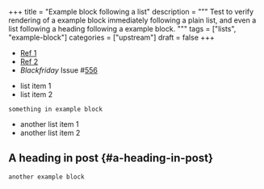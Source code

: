+++
title = "Example block following a list"
description = """
  Test to verify rendering of a example block immediately following a
  plain list, and even a list following a heading following a example
  block.
  """
tags = ["lists", "example-block"]
categories = ["upstream"]
draft = false
+++

-   [Ref 1](https://discourse.gohugo.io/t/rendering-code-blocks-properly-from-md-files/19126)
-   [Ref 2](https://discourse.gohugo.io/t/possible-regression-in-v0-55-5-regarding-lists-containing-code-blocks/18502/4?u=kaushalmodi)
-   _Blackfriday_ Issue #[556](https://github.com/russross/blackfriday/issues/556)

<!--listend-->

-   list item 1
-   list item 2

<!--listend-->

```text
something in example block
```

-   another list item 1
-   another list item 2


## A heading in post {#a-heading-in-post}

```text
another example block
```
